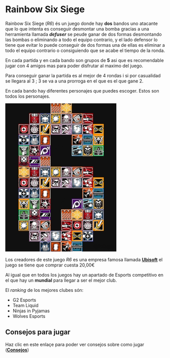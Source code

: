 # Rainbow Six Siege

Rainbow Six Siege (*R6*) és un juego donde hay **dos** bandos uno atacante que lo que intenta es conseguir desmontar una bomba gracias a una herramienta llamada ***defuser*** se peude ganar de dos formas desmontando las bombas o eliminando a todo el equipo contrario, y el lado defensor lo tiene que evitar lo puede conseguir de dos formas una de ellas es eliminar a todo el equipo contrario o consiguiendo que se acabe el tiempo de la ronda.

En cada partida y en cada bando son grupos de **5** asi que es recomendable jugar con 4 amigos mas para poder disfrutar al maximo del juego.

Para conseguir ganar la partida es al mejor de 4 rondas i si por casualidad se llegara al 3 ; 3 se va a una prorroga en el que es el que gane 2.

En cada bando hay diferentes personajes que puedes escoger. Estos son todos los personajes.

![Personajes R6](R6.png)


Los creadores de este juego *R6* es una empresa famosa llamada [**Ubisoft**](https://www.ubisoft.com/es-es/game/rainbow-six/siege) el juego se tiene que comprar cuesta 20,00€

Al igual que en todos los juegos hay un apartado de Esports competitivo en el que hay un **mundial** para llegar a ser el mejor club.

El *ranking* de los mejores clubes són: 

- G2 Esports
- Team Liquid
- Ninjas in Pyjamas
- Wolves Esports

## Consejos para jugar
Haz clic en este enlaçe para poder ver consejos sobre como jugar ([**Consejos**](https://github.com/Ruben1305/WEB/blob/main/Consejos%20para%20jugar.md))
